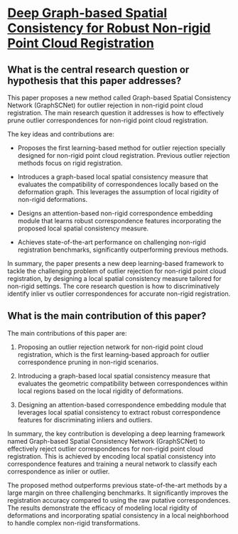 # [Deep Graph-based Spatial Consistency for Robust Non-rigid Point Cloud   Registration](https://arxiv.org/abs/2303.09950)

## What is the central research question or hypothesis that this paper addresses?

 This paper proposes a new method called Graph-based Spatial Consistency Network (GraphSCNet) for outlier rejection in non-rigid point cloud registration. The main research question it addresses is how to effectively prune outlier correspondences for non-rigid point cloud registration. 

The key ideas and contributions are:

- Proposes the first learning-based method for outlier rejection specially designed for non-rigid point cloud registration. Previous outlier rejection methods focus on rigid registration.

- Introduces a graph-based local spatial consistency measure that evaluates the compatibility of correspondences locally based on the deformation graph. This leverages the assumption of local rigidity of non-rigid deformations.

- Designs an attention-based non-rigid correspondence embedding module that learns robust correspondence features incorporating the proposed local spatial consistency measure.

- Achieves state-of-the-art performance on challenging non-rigid registration benchmarks, significantly outperforming previous methods.

In summary, the paper presents a new deep learning-based framework to tackle the challenging problem of outlier rejection for non-rigid point cloud registration, by designing a local spatial consistency measure tailored for non-rigid settings. The core research question is how to discriminatively identify inlier vs outlier correspondences for accurate non-rigid registration.


## What is the main contribution of this paper?

 The main contributions of this paper are:

1. Proposing an outlier rejection network for non-rigid point cloud registration, which is the first learning-based approach for outlier correspondence pruning in non-rigid scenarios. 

2. Introducing a graph-based local spatial consistency measure that evaluates the geometric compatibility between correspondences within local regions based on the local rigidity of deformations.

3. Designing an attention-based correspondence embedding module that leverages local spatial consistency to extract robust correspondence features for discriminating inliers and outliers.

In summary, the key contribution is developing a deep learning framework named Graph-based Spatial Consistency Network (GraphSCNet) to effectively reject outlier correspondences for non-rigid point cloud registration. This is achieved by encoding local spatial consistency into correspondence features and training a neural network to classify each correspondence as inlier or outlier. 

The proposed method outperforms previous state-of-the-art methods by a large margin on three challenging benchmarks. It significantly improves the registration accuracy compared to using the raw putative correspondences. The results demonstrate the efficacy of modeling local rigidity of deformations and incorporating spatial consistency in a local neighborhood to handle complex non-rigid transformations.

